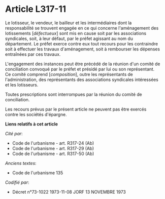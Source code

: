 # Article L317-11

Le lotisseur, le vendeur, le bailleur et les intermédiaires dont la responsabilité se trouvent engagée en ce qui concerne
l'aménagement des lotissements [*défectueux*] sont mis en cause soit par les associations syndicales, soit, à leur défaut,
par le préfet agissant au nom du département. Le préfet exerce contre eux tout recours pour les contraindre soit à effectuer
les travaux d'aménagement, soit à rembourser les dépenses entraînées par ces travaux.

L'engagement des instances peut être précédé de la réunion d'un comité de conciliation convoqué par le préfet et présidé par
lui ou son représentant. Ce comité comprend [*composition*], outre les représentants de l'administration, des représentants
des associations syndicales intéressées et les lotisseurs.

Toutes prescriptions sont interrompues par la réunion du comité de conciliation.

Les recours prévus par le présent article ne peuvent pas être exercés contre les sociétés d'épargne.

**Liens relatifs à cet article**

_Cité par_:

  - Code de l'urbanisme - art. R317-24 (Ab)
  - Code de l'urbanisme - art. R317-29 (Ab)
  - Code de l'urbanisme - art. R317-50 (Ab)

_Anciens textes_:

  - Code de l'urbanisme 135

_Codifié par_:

  - Décret n°73-1022 1973-11-08 JORF 13 NOVEMBRE 1973
